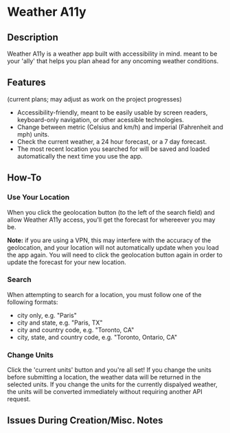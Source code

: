 # Weather A11y

## Description

Weather A11y is a weather app built with accessibility in mind. meant to be your 'ally' that helps you plan ahead for any oncoming weather conditions.

## Features

(current plans; may adjust as work on the project progresses)

- Accessibility-friendly, meant to be easily usable by screen readers, keyboard-only navigation, or other acessible technologies.
- Change between metric (Celsius and km/h) and imperial (Fahrenheit and mph) units.
- Check the current weather, a 24 hour forecast, or a 7 day forecast.
- The most recent location you searched for will be saved and loaded automatically the next time you use the app.

## How-To

### Use Your Location

When you click the geolocation button (to the left of the search field) and allow Weather A11y access, you'll get the forecast for whereever you may be.

**Note:** if you are using a VPN, this may interfere with the accuracy of the geolocation, and your location will not automatically update when you load the app again. You will need to click the geolocation button again in order to update the forecast for your new location.

### Search

When attempting to search for a location, you must follow one of the following formats:

- city only, e.g. "Paris"
- city and state, e.g. "Paris, TX"
- city and country code, e.g. "Toronto, CA"
- city, state, and country code, e.g. "Toronto, Ontario, CA"

### Change Units

Click the 'current units' button and you're all set! If you change the units before submitting a location, the weather data will be returned in the selected units. If you change the units for the currently dispalyed weather, the units will be converted immediately without requiring another API request.

## Issues During Creation/Misc. Notes
